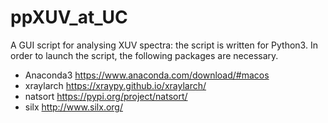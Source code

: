 # ppXUV_at_UC
A GUI script for analysing XUV spectra: the script is written for Python3.
In order to launch the script, the following packages are necessary.
* Anaconda3
  https://www.anaconda.com/download/#macos
* xraylarch
  https://xraypy.github.io/xraylarch/
* natsort
  https://pypi.org/project/natsort/
* silx
  http://www.silx.org/
  
